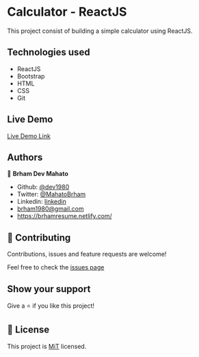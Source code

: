 # Calculator - ReactJS
This project consist of building a simple calculator using ReactJS.

## Technologies used

- ReactJS
- Bootstrap
- HTML
- CSS
- Git

## Live Demo

[Live Demo Link](https://react-dev-calculator.herokuapp.com/)

## Authors

👤 **Brham Dev Mahato**

-   Github: [@dev1980](https://github.com/dev1980)
-   Twitter: [@MahatoBrham](https://twitter.com/MahatoBrham)
-   Linkedin: [linkedin](https://www.linkedin.com/in/dev1980/)
-   <brham1980@gmail.com>
-   <https://brhamresume.netlify.com/>

## 🤝 Contributing

Contributions, issues and feature requests are welcome!

Feel free to check the [issues page](https://github.com/dev1980/calculator-project/issues)

## Show your support

Give a ⭐️ if you like this project!

## 📝 License

This project is [MiT](https://opensource.org/licenses/MIT) licensed.
